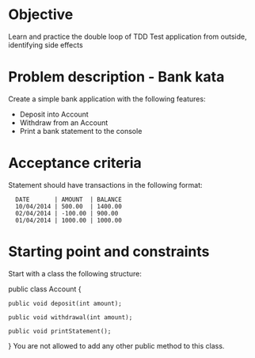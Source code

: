 
# Objective
Learn and practice the double loop of TDD Test application from outside, identifying side effects  


# Problem description - Bank kata
  Create a simple bank application with the following features:

 - Deposit into Account
 - Withdraw from an Account
 - Print a bank statement to the console
 


# Acceptance criteria
Statement should have transactions in the following format:

 
```
  DATE       | AMOUNT  | BALANCE
  10/04/2014 | 500.00  | 1400.00
  02/04/2014 | -100.00 | 900.00
  01/04/2014 | 1000.00 | 1000.00
```

# Starting point and constraints
Start with a class the following structure:

public class Account {

    public void deposit(int amount);

    public void withdrawal(int amount);

    public void printStatement();

}
You are not allowed to add any other public method to this class.
